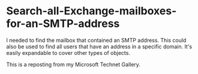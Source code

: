 # Search-all-Exchange-mailboxes-for-an-SMTP-address

I needed to find the mailbox that contained an SMTP address.  This could also be used to find all users that have an address in a specific domain.  It's easily expandable to cover other types of objects.

This is a reposting from my Microsoft Technet Gallery.
